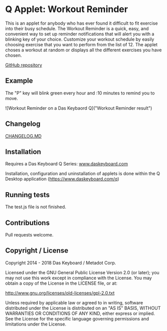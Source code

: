 # Q Applet: Workout Reminder

This is an applet for anybody who has ever found it difficult to fit exercise into their busy schedule. The Workout Reminder is a quick, easy, and convenient way to set up reminder notifications that will alert you with a blinking key of your choice. Customize your workout schedule by easily choosing exercise that you want to perform from the list of 12.
The applet choses a workout at random or displays all the different exercises you have chosen.

[GitHub repository](https://github.com/daskeyboard/daskeyboard-applet--stand-up-reminder)

## Example

The "P" key will blink green every hour and :10 minutes to remind you to move.

![Workout Reminder on a Das Keybaord Q]("Workout Reminder result")

## Changelog

[CHANGELOG.MD](CHANGELOG.md)

## Installation

Requires a Das Keyboard Q Series: www.daskeyboard.com

Installation, configuration and uninstallation of applets is done within
the Q Desktop application (https://www.daskeyboard.com/q)

## Running tests

The test.js file is not finished.

## Contributions

Pull requests welcome.

## Copyright / License

Copyright 2014 - 2018 Das Keyboard / Metadot Corp.

Licensed under the GNU General Public License Version 2.0 (or later);
you may not use this work except in compliance with the License.
You may obtain a copy of the License in the LICENSE file, or at:

   http://www.gnu.org/licenses/old-licenses/gpl-2.0.txt

Unless required by applicable law or agreed to in writing, software
distributed under the License is distributed on an "AS IS" BASIS,
WITHOUT WARRANTIES OR CONDITIONS OF ANY KIND, either express or implied.
See the License for the specific language governing permissions and
limitations under the License.
